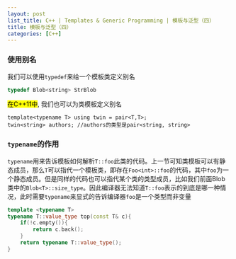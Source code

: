 ```yaml
---
layout: post
list_title: C++ | Templates & Generic Programming | 模板与泛型（四）
title: 模板与泛型（四）
categories: [C++]
---
```



### 使用别名

我们可以使用`typedef`来给一个模板类定义别名

```cpp
typedef Blob<string> StrBlob
```
<mark>在C++11中</mark>, 我们也可以为类模板定义别名

```
template<typename T> using twin = pair<T,T>;
twin<string> authors; //authors的类型是pair<string, string>
```

### `typename`的作用

`typename`用来告诉模板如何解析`T::foo`此类的代码。上一节可知类模板可以有静态成员，那么`T`可以指代一个模板类，即存在`Foo<int>::foo`的代码，其中`foo`为一个静态成员。但是同样的代码也可以指代某个类的类型成员，比如我们前面Blob类中的`Blob<T>::size_type`。因此编译器无法知道`T::foo`表示的到底是哪一种情况，此时需要`typename`来显式的告诉编译器`foo`是一个类型而非变量

```cpp
template <typename T>
typename T::value_type top(const T& c){
	if(!c.empty()){
		return c.back();
	} 
	return typename T::value_type();
}
```